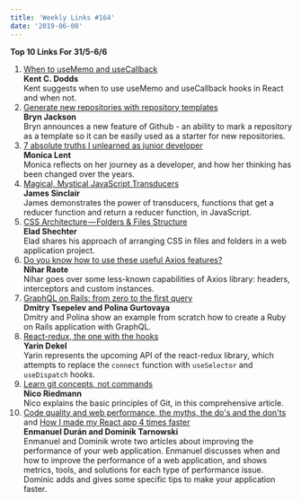 ```yaml
---
title: 'Weekly Links #164'
date: '2019-06-08'
---
```


**Top 10 Links For 31/5-6/6**

1. [When to useMemo and useCallback](https://kentcdodds.com/blog/usememo-and-usecallback)  
   **Kent C. Dodds**  
   Kent suggests when to use useMemo and useCallback hooks in React and when not.
2. [Generate new repositories with repository templates](https://github.blog/2019-06-06-generate-new-repositories-with-repository-templates/)  
   **Bryn Jackson**  
   Bryn announces a new feature of Github - an ability to mark a repository as a template so it can be easily used as a starter for new repositories.
3. [7 absolute truths I unlearned as junior developer](https://monicalent.com/blog/2019/06/03/absolute-truths-unlearned-as-junior-developer/)  
   **Monica Lent**  
   Monica reflects on her journey as a developer, and how her thinking has been changed over the years.
4. [Magical, Mystical JavaScript Transducers](https://jrsinclair.com/articles/2019/magical-mystical-js-transducers/)  
   **James Sinclair**  
   James demonstrates the power of transducers, functions that get a reducer function and return a reducer function, in JavaScript.
5. [CSS Architecture — Folders & Files Structure](https://medium.com/@elad/css-architecture-folders-files-structure-f92b40c78d0b)  
   **Elad Shechter**  
    Elad shares his approach of arranging CSS in files and folders in a web application project.
6. [Do you know how to use these useful Axios features?](https://dev.to/napoleon039/do-you-know-how-to-use-these-useful-axios-features-4h9m)  
    **Nihar Raote**  
   Nihar goes over some less-known capabilities of Axios library: headers, interceptors and custom instances.
7. [GraphQL on Rails: from zero to the first query](https://evilmartians.com/chronicles/graphql-on-rails-1-from-zero-to-the-first-query)  
   **Dmitry Tsepelev and Polina Gurtovaya**  
   Dmitry and Polina show an example from scratch how to create a Ruby on Rails application with GraphQL.
8. [React-redux, the one with the hooks](https://blog.usejournal.com/react-redux-the-one-with-the-hooks-502f5111a17)  
   **Yarin Dekel**  
   Yarin represents the upcoming API of the react-redux library, which attempts to replace the `connect` function with `useSelector` and `useDispatch` hooks.
9. [Learn git concepts, not commands](https://dev.to/unseenwizzard/learn-git-concepts-not-commands-4gjc)  
   **Nico Riedmann**  
   Nico explains the basic principles of Git, in this comprehensive article.
10. [Code quality and web performance, the myths, the do's and the don'ts](https://enmascript.com/articles/2019/06/04/code-quality-and-web-performance-the-myths-the-dos-and-the-donts) and [How I made my React app 4 times faster](https://hackernoon.com/how-i-made-my-react-app-4-times-faster-7b929479cac4)  
    **Enmanuel Durán and Dominik Tarnowski**  
     Enmanuel and Dominik wrote two articles about improving the performance of your web application. Enmanuel discusses when and how to improve the performance of a web application, and shows metrics, tools, and solutions for each type of performance issue. Dominic adds and gives some specific tips to make your application faster.
